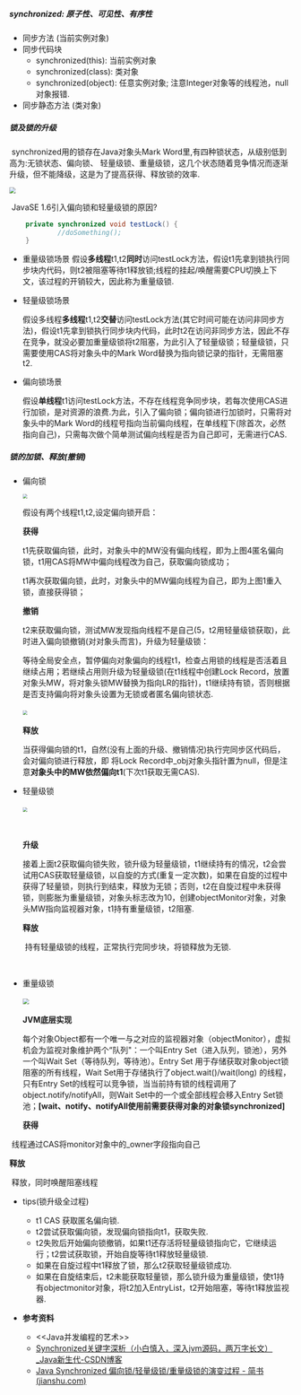 ##### synchronized: 原子性、可见性、有序性

- 同步方法 (当前实例对象)
- 同步代码块 
  - synchronized(this): 当前实例对象
  - synchronized(class): 类对象
  - synchronized(object): 任意实例对象; 注意Integer对象等的线程池，null对象报错.
- 同步静态方法 (类对象) 

##### 锁及锁的升级

​	synchronized用的锁存在Java对象头Mark Word里,有四种锁状态，从级别低到高为:无锁状态、偏向锁、
轻量级锁、重量级锁，这几个状态随着竞争情况而逐渐升级，但不能降级，这是为了提高获得、释放锁的效率.

<img src="C:\Users\18160\Desktop\YW\JAVA\KB\CS-KB\多线程\synchronized-lock-state.jpg" style="zoom: 67%;" />

​	JavaSE 1.6引入偏向锁和轻量级锁的原因?

```java
	private synchronized void testLock() {
       	 	//doSomething();
    }
```

- 重量级锁场景
  	假设**多线程**t1,t2**同时**访问testLock方法，假设t1先拿到锁执行同步块内代码，则t2被阻塞等待t1释放锁;线程的挂起/唤醒需要CPU切换上下文，该过程的开销较大，因此称为重量级锁.

- 轻量级锁场景

  ​	假设多线程**多线程**t1,t2**交替**访问testLock方法(其它时间可能在访问非同步方法)，假设t1先拿到锁执行同步块内代码，此时t2在访问非同步方法，因此不存在竞争，就没必要加重量级锁将t2阻塞，为此引入了轻量级锁；轻量级锁，只需要使用CAS将对象头中的Mark Word替换为指向锁记录的指针，无需阻塞t2.

- 偏向锁场景

  ​	假设**单线程**t1访问testLock方法，不存在线程竞争同步块，若每次使用CAS进行加锁，是对资源的浪费.为此，引入了偏向锁；偏向锁进行加锁时，只需将对象头中的Mark Word的线程号指向当前偏向线程，在单线程下(除首次，必然指向自己)，只需每次做个简单测试偏向线程是否为自己即可，无需进行CAS.

##### 锁的加锁、释放(撤销)

- 偏向锁

  <img src="C:\Users\18160\Desktop\YW\JAVA\KB\CS-KB\多线程\basic-lock.jpg" style="zoom: 50%;" />

  假设有两个线程t1,t2,设定偏向锁开启：

  **获得**	

  ​	t1先获取偏向锁，此时，对象头中的MW没有偏向线程，即为上图4匿名偏向锁，t1用CAS将MW中偏向线程改为自己，获取偏向锁成功；

  ​	t1再次获取偏向锁，此时，对象头中的MW偏向线程为自己，即为上图1重入锁，直接获得锁；

  **撤销**

  ​	t2来获取偏向锁，测试MW发现指向线程不是自己(5，t2用轻量级锁获取)，此时进入偏向锁撤销(对对象头而言)，升级为轻量级锁：

  ​	等待全局安全点，暂停偏向对象偏向的线程t1，检查占用锁的线程是否活着且继续占用；若继续占用则升级为轻量级锁(在t1线程中创建Lock Record，放置对象头MW，将对象头锁MW替换为指向LR的指针)，t1继续持有锁，否则根据是否支持偏向将对象头设置为无锁或者匿名偏向锁状态.

  ​			<img src="C:\Users\18160\Desktop\YW\JAVA\KB\CS-KB\多线程\basic-lock-revoke.jpg" style="zoom:50%;" />

  **释放**

  ​	当获得偏向锁的t1，自然(没有上面的升级、撤销情况)执行完同步区代码后，会对偏向锁进行释放，即
  将Lock Record中_obj对象头指针置为null，但是注意**对象头中的MW依然偏向t1**(下次t1获取无需CAS).

  

- 轻量级锁

  ​                                      				<img src="C:\Users\18160\Desktop\YW\JAVA\KB\CS-KB\多线程\light-lock.jpg" style="zoom:50%;" />  

  ​	

  **升级**

  ​	接着上面t2获取偏向锁失败，锁升级为轻量级锁，t1继续持有的情况，t2会尝试用CAS获取轻量级锁，以自旋的方式(重复一定次数)，如果在自旋的过程中获得了轻量锁，则执行到结束，释放为无锁；否则，t2在自旋过程中未获得锁，则膨胀为重量级锁，对象头标志改为10，创建objectMonitor对象，对象头MW指向监视器对象，t1持有重量级锁，t2阻塞.

  

  **释放**

  ​	持有轻量级锁的线程，正常执行完同步块，将锁释放为无锁.

  ​                                                                          

- 重量级锁

  ​							<img src="C:\Users\18160\Desktop\YW\JAVA\KB\CS-KB\多线程\heavy-lock.jpg" style="zoom:67%;" />

  **JVM底层实现**
  
  每个对象Object都有一个唯一与之对应的监视器对象（objectMonitor），虚拟机会为监视对象维护两个“队列"：一个叫Entry Set（进入队列，锁池），另外一个叫Wait Set（等待队列，等待池）。Entry Set 用于存储获取对象object锁阻塞的所有线程，Wait Set用于存储执行了object.wait()/wait(long) 的线程，只有Entry Set的线程可以竞争锁，当当前持有锁的线程调用了object.notify/notifyAll，则Wait Set中的一个或全部线程会移入Entry Set锁池；**[**wait、notify、notifyAll使用前需要获得对象的对象锁synchronized**]**
  
  **获得**

​	线程通过CAS将monitor对象中的_owner字段指向自己

   **释放**

​	释放，同时唤醒阻塞线程

- tips(锁升级全过程)
  - t1 CAS 获取匿名偏向锁.
  - t2尝试获取偏向锁，发现偏向锁指向t1，获取失败.
  - t2失败后开始偏向锁撤销，如果t1还存活将轻量级锁指向它，它继续运行；t2尝试获取锁，开始自旋等待t1释放轻量级锁.
  - 如果在自旋过程中t1释放了锁，那么t2获取轻量级锁成功.
  - 如果在自旋结束后，t2未能获取轻量锁，那么锁升级为重量级锁，使t1持有objectmonitor对象，将t2加入EntryList，t2开始阻塞，等待t1释放监视器.

- **参考资料**
  - <<Java并发编程的艺术>>
  - [Synchronized关键字深析（小白慎入，深入jvm源码，两万字长文）_Java新生代-CSDN博客](https://blog.csdn.net/weixin_42762133/article/details/103241439)
  - [Java Synchronized 偏向锁/轻量级锁/重量级锁的演变过程 - 简书 (jianshu.com)](https://www.jianshu.com/p/22b5a0a78a9b)



